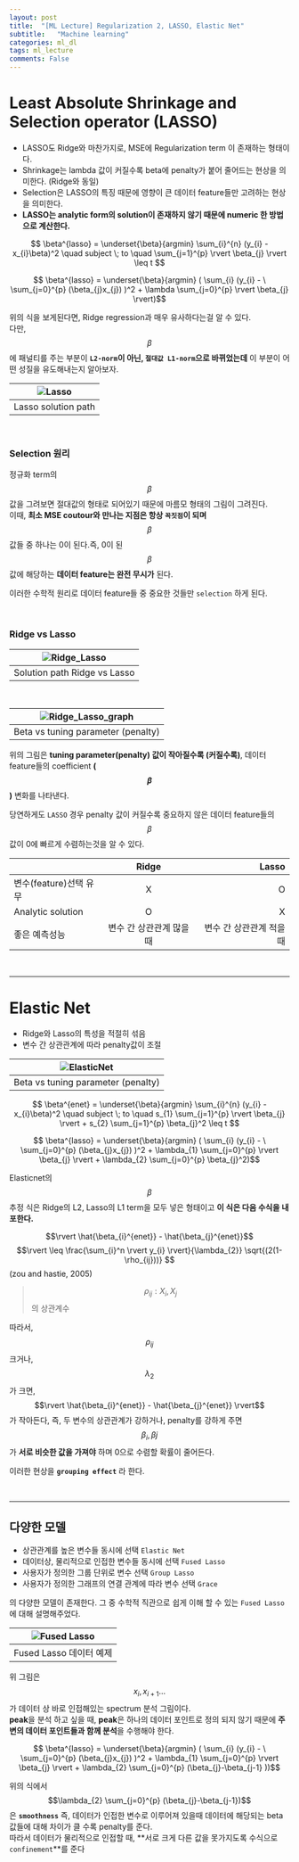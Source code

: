 ```yaml
---
layout: post
title:  "[ML Lecture] Regularization 2, LASSO, Elastic Net"
subtitle:   "Machine learning"
categories: ml_dl
tags: ml_lecture
comments: False
---
```



# Least Absolute Shrinkage and Selection operator (LASSO)
- LASSO도 Ridge와 마찬가지로, MSE에 Regularization term 이 존재하는 형태이다.
- Shrinkage는 lambda 값이 커질수록 beta에 penalty가 붙어 줄어드는 현상을 의미한다. (Ridge와 동일)
- Selection은 LASSO의 특징 때문에 영향이 큰 데이터 feature들만 고려하는 현상을 의미한다. 
- **LASSO는 analytic form의 solution이 존재하지 않기 때문에 numeric 한 방법으로 계산한다.**

$$ \beta^{lasso} =  \underset{\beta}{argmin} \sum_{i}^{n} (y_{i} - x_{i}\beta)^2 \quad subject \; to \quad \sum_{j=1}^{p} \rvert \beta_{j} \rvert \leq t $$ 

$$ \beta^{lasso} =  \underset{\beta}{argmin} ( \sum_{i} (y_{i} - \ \sum_{j=0}^{p} (\beta_{j}x_{j}) )^2 + \lambda \sum_{j=0}^{p} \rvert \beta_{j} \rvert)$$  

위의 식을 보게된다면, Ridge regression과 매우 유사하다는걸 알 수 있다.  
다만, $$\beta$$에 패널티를 주는 부분이 **`L2-norm`이 아닌, `절대값 L1-norm`으로 바뀌었는데** 이 부분이 어떤 성질을 유도해내는지 알아보자. 


|![Lasso](https://swha0105.github.io/assets/ml/img/lasso.png)   
|:--:| 
|Lasso solution path|

<br/>

### Selection 원리

정규화 term의 $$\beta$$ 값을 그려보면 절대값의 형태로 되어있기 때문에 마름모 형태의 그림이 그려진다.   
이때, **최소 MSE coutour와 만나는 지점은 항상 `꼭짓점`이 되며** $$\beta$$ 값들 중 하나는 0이 된다.즉, 0이 된 $$\beta$$ 값에 해당하는 **데이터 feature는 완전 무시가** 된다.  

이러한 수학적 원리로 데이터 feature들 중 중요한 것들만 `selection` 하게 된다.


<br/>

### Ridge vs Lasso

|![Ridge_Lasso](https://swha0105.github.io/assets/ml/img/ridge_lasso.png)   
|:--:| 
|Solution path Ridge vs Lasso |

<br/>

|![Ridge_Lasso_graph](https://swha0105.github.io/assets/ml/img/ridge_lasso_graph.png)   
|:--:| 
|Beta vs tuning parameter (penalty)|

위의 그림은 **tuning parameter(penalty) 값이 작아질수록 (커질수록)**, 데이터 feature들의 coefficient **($$\beta$$)** 변화를 나타낸다.

당연하게도 `LASSO` 경우 penalty 값이 커질수록 중요하지 않은 데이터 feature들의 $$\beta$$ 값이 0에 빠르게 수렴하는것을 알 수 있다. 


|  | Ridge | Lasso |
|---|:---:|---:|
| 변수(feature)선택 유무 | X | O |
| Analytic solution | O | X |
| 좋은 예측성능 | 변수 간 상관관계 많을 때  | 변수 간 상관관계 적을 때 |


<br/>

---

# Elastic Net
- Ridge와 Lasso의 특성을 적절히 섞음 
- 변수 간 상관관계에 따라 penalty값이 조절


|![ElasticNet](https://swha0105.github.io/assets/ml/img/elasticnet.png)   
|:--:| 
|Beta vs tuning parameter (penalty)|


$$ \beta^{enet} =  \underset{\beta}{argmin} \sum_{i}^{n} (y_{i} - x_{i}\beta)^2 \quad subject \; to \quad s_{1} \sum_{j=1}^{p} \rvert \beta_{j} \rvert  + s_{2} \sum_{j=1}^{p} \beta_{j}^2  \leq t $$ 

$$ \beta^{lasso} =  \underset{\beta}{argmin} ( \sum_{i} (y_{i} - \ \sum_{j=0}^{p} (\beta_{j}x_{j}) )^2 + \lambda_{1} \sum_{j=0}^{p} \rvert \beta_{j} \rvert + \lambda_{2} \sum_{j=0}^{p} \beta_{j}^2)$$  

Elasticnet의 $$\beta$$ 추정 식은 Ridge의 L2, Lasso의 L1 term을 모두 넣은 형태이고 **이 식은 다음 수식을 내포한다.**  

$$\rvert \hat{\beta_{i}^{enet}} - \hat{\beta_{j}^{enet}}$$ $$\rvert \leq \frac{\sum_{i}^n \rvert y_{i} \rvert}{\lambda_{2}} \sqrt{(2(1-\rho_{ij}))}  $$ (zou and hastie, 2005)

>$$\rho_{ij}: X_{i}, X_{j}$$ 의 상관계수

따라서, $$\rho_{ij}$$ 크거나, $$\lambda_{2}$$가 크면, $$\rvert \hat{\beta_{i}^{enet}} - \hat{\beta_{j}^{enet}} \rvert$$ 가 작아든다, 즉, 두 변수의 상관관계가 강하거나, penalty를 강하게 주면 $$\beta_{i}, \beta{j}$$ 가 **서로 비슷한 값을 가져야** 하며 0으로 수렴할 확률이 줄어든다. 

이러한 현상을 **`grouping effect`** 라 한다.


<br/>

---

## 다양한 모델

- 상관관계를 높은 변수들 동시에 선택 `Elastic Net`
- 데이터상, 물리적으로 인접한 변수들 동시에 선택 `Fused Lasso`
- 사용자가 정의한 그룹 단위로 변수 선택 `Group Lasso`
- 사용자가 정의한 그래프의 연결 관계에 따라 변수 선택 `Grace`

의 다양한 모델이 존재한다. 그 중 수학적 직관으로 쉽게 이해 할 수 있는 `Fused Lasso`에 대해 설명해주었다. 

|![Fused Lasso](https://swha0105.github.io/assets/ml/img/fused.png)   
|:--:| 
|Fused Lasso 데이터 예제|

위 그림은 $$x_{i},x_{i+1} ... $$가 데이터 상 바로 인접해있는 spectrum 분석 그림이다.   
**peak**을 분석 하고 싶을 때, **peak**은 하나의 데이터 포인트로 정의 되지 않기 때문에 **주변의 데이터 포인트들과 함께 분석**을 수행해야 한다.

$$ \beta^{lasso} =  \underset{\beta}{argmin} ( \sum_{i} (y_{i} - \ \sum_{j=0}^{p} (\beta_{j}x_{j}) )^2 + \lambda_{1} \sum_{j=0}^{p} \rvert \beta_{j} \rvert + \lambda_{2} \sum_{j=0}^{p} (\beta_{j}-\beta_{j-1} ))$$  

위의 식에서 $$\lambda_{2} \sum_{j=0}^{p} (\beta_{j}-\beta_{j-1})$$은 **`smoothness`** 즉, 데이터가 인접한 변수로 이루어져 있을때 데이터에 해당되는 beta값들에 대해 차이가 클 수록 penalty를 준다.   
따라서 데이터가 물리적으로 인접할 때, **서로 크게 다른 값을 못가지도록 수식으로 `confinement`**를 준다


<script>
MathJax.Hub.Queue(["Typeset",MathJax.Hub]);
</script>

<script>
MathJax = {
  tex: {
    inlineMath: [['$', '$'], ['\\(', '\\)']]
  },
  svg: {
    fontCache: 'global'
  }
};
</script>
<script type="text/javascript" id="MathJax-script" async
  src="https://cdn.jsdelivr.net/npm/mathjax@3/es5/tex-svg.js">
</script>
